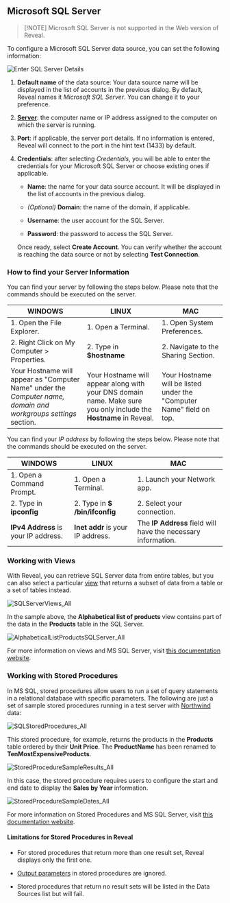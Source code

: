 ## Microsoft SQL Server

>[!NOTE] Microsoft SQL Server is not supported in the Web version of Reveal.

To configure a Microsoft SQL Server data source, you can set the following information:

![Enter SQL Server Details](images/Enter-SQL-Server-Details.png)

1.  **Default name** of the data source: Your data source name will be displayed in the list of accounts in the previous dialog. By default, Reveal names it *Microsoft SQL Server*. You can change it to your preference.

2.  [**Server**](#how-to-find-server): the computer name or IP address
    assigned to the computer on which the server is running.

3.  **Port**: if applicable, the server port details. If no information
    is entered, Reveal will connect to the port in the hint text (1433)
    by default.

4.  **Credentials**: after selecting *Credentials*, you will be able to enter the credentials for your Microsoft SQL Server or choose existing ones if applicable.

      - **Name**: the name for your data source account. It will be
        displayed in the list of accounts in the previous dialog.

      - *(Optional)* **Domain**: the name of the domain, if applicable.

      - **Username**: the user account for the SQL Server.

      - **Password**: the password to access the SQL Server.

    Once ready, select **Create Account**. You can verify whether the
    account is reaching the data source or not by selecting **Test
    Connection**.

<a name='how-to-find-server'></a>
### How to find your Server Information

You can find your server by following the steps below. Please note that
the commands should be executed on the server.

| WINDOWS                                                                                                         | LINUX                                                                                                         | MAC                                                                  |
| --------------------------------------------------------------------------------------------------------------- | ------------------------------------------------------------------------------------------------------------- | -------------------------------------------------------------------- |
| 1\. Open the File Explorer.                                                                                     | 1\. Open a Terminal.                                                                                          | 1\. Open System Preferences.                                         |
| 2\. Right Click on My Computer \> Properties.                                                                   | 2\. Type in **$hostname**                                                                                     | 2\. Navigate to the Sharing Section.                                 |
| Your Hostname will appear as "Computer Name" under the *Computer name, domain and workgroups settings* section. | Your Hostname will appear along with your DNS domain name. Make sure you only include the **Hostname** in Reveal. | Your Hostname will be listed under the "Computer Name" field on top. |

You can find your *IP address* by following the steps below. Please note
that the commands should be executed on the server.

| WINDOWS                              | LINUX                             | MAC                                                           |
| ------------------------------------ | --------------------------------- | ------------------------------------------------------------- |
| 1\. Open a Command Prompt.           | 1\. Open a Terminal.              | 1\. Launch your Network app.                                  |
| 2\. Type in **ipconfig**             | 2\. Type in **$ /bin/ifconfig**   | 2\. Select your connection.                                   |
| **IPv4 Address** is your IP address. | **Inet addr** is your IP address. | The **IP Address** field will have the necessary information. |

<a name='working-with-views'></a>
### Working with Views

With Reveal, you can retrieve SQL Server data from entire tables, but
you can also select a particular
[view](https://docs.microsoft.com/en-us/sql/relational-databases/views/views?view=sql-server-2017)
that returns a subset of data from a table or a set of tables instead.

![SQLServerViews\_All](images/SQLServerViews_All.png)

In the sample above, the **Alphabetical list of products** view contains
part of the data in the **Products** table in the SQL Server.

![AlphabeticalListProductsSQLServer\_All](images/AlphabeticalListProductsSQLServer_All.png)

For more information on views and MS SQL Server, visit [this documentation website](https://docs.microsoft.com/en-us/sql/relational-databases/views/views?view=sql-server-2017).

### Working with Stored Procedures

In MS SQL, stored procedures allow users to run a set of query
statements in a relational database with specific parameters. The
following are just a set of sample stored procedures running in a test
server with
[Northwind](https://docs.microsoft.com/en-us/dotnet/framework/data/adonet/sql/linq/downloading-sample-databases)
data:

![SQLStoredProcedures\_All](images/SQLStoredProcedures_All.png)

This stored procedure, for example, returns the products in the
**Products** table ordered by their **Unit Price**. The **ProductName**
has been renamed to **TenMostExpensiveProducts**.

![StoredProcedureSampleResults\_All](images/StoredProcedureSampleResults_All.png)

In this case, the stored procedure requires users to configure the start and end date to display the **Sales by Year** information.

![StoredProcedureSampleDates\_All](images/Stored-Procedure-Sample-Dates.png)

For more information on Stored Procedures and MS SQL Server, visit [this documentation website](https://docs.microsoft.com/en-us/sql/relational-databases/stored-procedures/stored-procedures-database-engine?view=sql-server-2017).

#### Limitations for Stored Procedures in Reveal


  - For stored procedures that return more than one result set, Reveal
    displays only the first one.

  - [Output parameters](https://docs.microsoft.com/en-us/sql/connect/jdbc/using-a-stored-procedure-with-output-parameters?view=sql-server-2017)
    in stored procedures are ignored.

  - Stored procedures that return no result sets will be listed in the Data Sources list but will fail.
